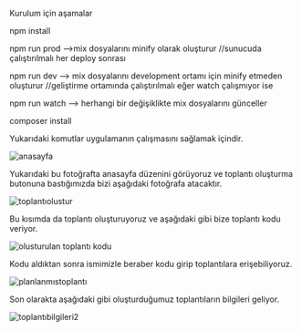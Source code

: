 Kurulum için aşamalar

npm install

npm run prod -->mix dosyalarını minify olarak oluşturur //sunucuda çalıştırılmalı her deploy sonrası

npm run dev --> mix dosyalarını development ortamı için minify etmeden oluşturur //geliştirme ortamında çalıştırılmalı eğer watch çalışmıyor ise

npm run watch --> herhangi bir değişiklikte mix dosyalarını günceller

composer install


Yukarıdaki komutlar uygulamanın çalışmasını sağlamak içindir.

![anasayfa](https://github.com/mehmet-Sz01/meeting-app/assets/114742349/79faa93a-b073-4e6f-b3d1-974b80b9bed1)

Yukarıdaki bu fotoğrafta anasayfa düzenini görüyoruz ve toplantı oluşturma butonuna bastığımızda bizi aşağıdaki fotoğrafa atacaktır.

 ![toplantıolustur](https://github.com/mehmet-Sz01/meeting-app/assets/114742349/a5e06153-5678-4548-be48-0c61bd3e2772)

Bu kısımda da toplantı oluşturuyoruz ve aşağıdaki gibi bize toplantı kodu veriyor.

 ![olusturulan toplantı kodu](https://github.com/mehmet-Sz01/meeting-app/assets/114742349/28ba36b9-170f-494a-99e5-5c5742bf15de)

Kodu aldıktan sonra ismimizle beraber kodu girip toplantılara erişebiliyoruz.

![planlanmıstoplantı](https://github.com/mehmet-Sz01/meeting-app/assets/114742349/04d12433-e40c-4337-8165-2531d0e2dd6a)

Son olarakta aşağıdaki gibi oluşturduğumuz toplantıların bilgileri geliyor.

![toplantıbilgileri2](https://github.com/mehmet-Sz01/meeting-app/assets/114742349/e29c6058-a429-4a40-ab47-9caa89bd3cc6)
